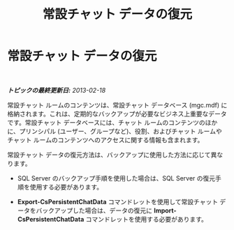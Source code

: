 ﻿---
title: 常設チャット データの復元
TOCTitle: 常設チャット データの復元
ms:assetid: c251a7fa-50da-434b-b39a-17f5978ce736
ms:mtpsurl: https://technet.microsoft.com/ja-jp/library/JJ945649(v=OCS.15)
ms:contentKeyID: 52056698
ms.date: 05/19/2016
mtps_version: v=OCS.15
ms.translationtype: HT
---

# 常設チャット データの復元

 

_**トピックの最終更新日:** 2013-02-18_

常設チャット ルームのコンテンツは、常設チャット データベース (mgc.mdf) に格納されます。これは、定期的なバックアップが必要なビジネス上重要なデータです。常設チャット データベースには、チャット ルームのコンテンツのほかに、プリンシパル (ユーザー、グループなど)、役割、およびチャット ルームやチャット ルームのコンテンツへのアクセスに関する情報も含まれます。

常設チャット データの復元方法は、バックアップに使用した方法に応じて異なります。

  - SQL Server のバックアップ手順を使用した場合は、SQL Server の復元手順を使用する必要があります。

  - **Export-CsPersistentChatData** コマンドレットを使用して常設チャット データをバックアップした場合は、データの復元に **Import-CsPersistentChatData** コマンドレットを使用する必要があります。

